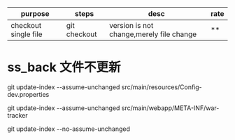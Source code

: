 


| purpose              | steps                         | desc                                     | rate |
| -------------------- | ----------------------------- | ---------------------------------------- | ---- |
| checkout single file | git checkout <commit> <file > | version is not change,merely file change | **   |




# ss_back 文件不更新

git update-index --assume-unchanged src/main/resources/Config-dev.properties

git update-index --assume-unchanged src/main/webapp/META-INF/war-tracker


git update-index --no-assume-unchanged 
